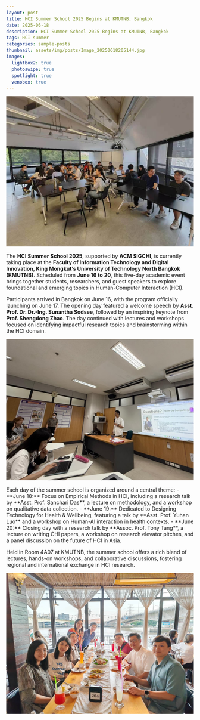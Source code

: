 ```yaml
---
layout: post
title: HCI Summer School 2025 Begins at KMUTNB, Bangkok
date: 2025-06-18
description: HCI Summer School 2025 Begins at KMUTNB, Bangkok
tags: HCI summer
categories: sample-posts
thumbnail: assets/img/posts/Image_20250618205144.jpg
images:
  lightbox2: true
  photoswipe: true
  spotlight: true
  venobox: true
---
```


<div class="post_img">
  <img src="/assets/img/posts/Image_20250607164453.jpg" alt="" width="1000"/>
</div>

The **HCI Summer School 2025**, supported by **ACM SIGCHI**, is currently taking place at the **Faculty of Information Technology and Digital Innovation, King Mongkut’s University of Technology North Bangkok (KMUTNB)**. Scheduled from **June 16 to 20**, this five-day academic event brings together students, researchers, and guest speakers to explore foundational and emerging topics in Human-Computer Interaction (HCI).

Participants arrived in Bangkok on June 16, with the program officially launching on June 17. The opening day featured a welcome speech by **Asst. Prof. Dr. Dr.-Ing. Sunantha Sodsee**, followed by an inspiring keynote from **Prof. Shengdong Zhao**. The day continued with lectures and workshops focused on identifying impactful research topics and brainstorming within the HCI domain.
<p></p>
<div class="post_img">
  <img src="/assets/img/posts/Image_20250618205131.jpg" alt="" width="1000"/>
</div>
<p></p>
Each day of the summer school is organized around a central theme:
- **June 18:** Focus on Empirical Methods in HCI, including a research talk by **Asst. Prof. Sanchari Das**, a lecture on methodology, and a workshop on qualitative data collection.
- **June 19:** Dedicated to Designing Technology for Health & Wellbeing, featuring a talk by **Asst. Prof. Yuhan Luo** and a workshop on Human-AI interaction in health contexts.
- **June 20:** Closing day with a research talk by **Assoc. Prof. Tony Tang**, a lecture on writing CHI papers, a workshop on research elevator pitches, and a panel discussion on the future of HCI in Asia.

Held in Room 4A07 at KMUTNB, the summer school offers a rich blend of lectures, hands-on workshops, and collaborative discussions, fostering regional and international exchange in HCI research.
<p></p>
<div class="post_img">
  <img src="/assets/img/posts/Image_20250618205620.jpg" alt="" width="1000"/>
</div>
